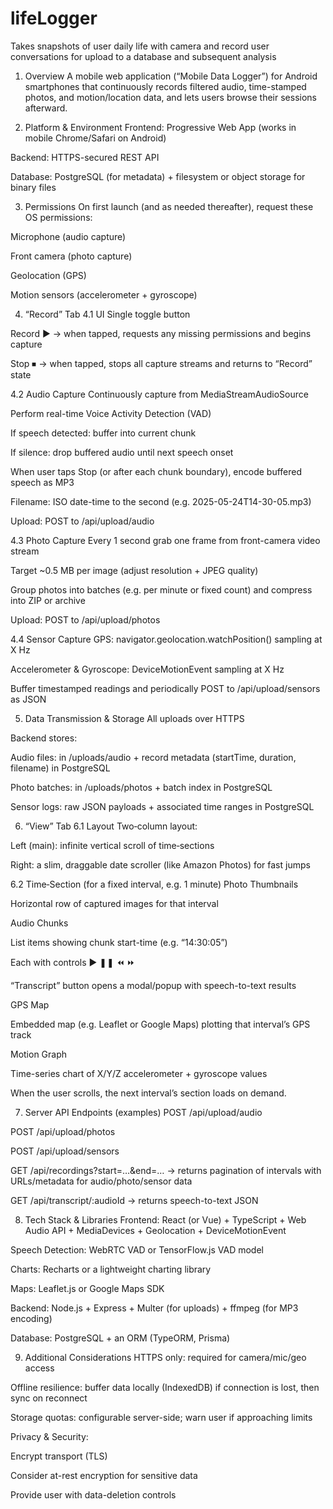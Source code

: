 # lifeLogger
Takes snapshots of user daily life with camera and record user conversations for upload to a database and subsequent analysis


1. Overview
A mobile web application (“Mobile Data Logger”) for Android smartphones that continuously records filtered audio, time-stamped photos, and motion/location data, and lets users browse their sessions afterward.

2. Platform & Environment
Frontend: Progressive Web App (works in mobile Chrome/Safari on Android)

Backend: HTTPS-secured REST API

Database: PostgreSQL (for metadata) + filesystem or object storage for binary files

3. Permissions
On first launch (and as needed thereafter), request these OS permissions:

Microphone (audio capture)

Front camera (photo capture)

Geolocation (GPS)

Motion sensors (accelerometer + gyroscope)

4. “Record” Tab
4.1 UI
Single toggle button

Record ▶️ → when tapped, requests any missing permissions and begins capture

Stop ⏹ → when tapped, stops all capture streams and returns to “Record” state

4.2 Audio Capture
Continuously capture from MediaStreamAudioSource

Perform real-time Voice Activity Detection (VAD)

If speech detected: buffer into current chunk

If silence: drop buffered audio until next speech onset

When user taps Stop (or after each chunk boundary), encode buffered speech as MP3

Filename: ISO date-time to the second (e.g. 2025-05-24T14-30-05.mp3)

Upload: POST to /api/upload/audio

4.3 Photo Capture
Every 1 second grab one frame from front-camera video stream

Target ~0.5 MB per image (adjust resolution + JPEG quality)

Group photos into batches (e.g. per minute or fixed count) and compress into ZIP or archive

Upload: POST to /api/upload/photos

4.4 Sensor Capture
GPS: navigator.geolocation.watchPosition() sampling at X Hz

Accelerometer & Gyroscope: DeviceMotionEvent sampling at X Hz

Buffer timestamped readings and periodically POST to /api/upload/sensors as JSON

5. Data Transmission & Storage
All uploads over HTTPS

Backend stores:

Audio files: in /uploads/audio + record metadata (startTime, duration, filename) in PostgreSQL

Photo batches: in /uploads/photos + batch index in PostgreSQL

Sensor logs: raw JSON payloads + associated time ranges in PostgreSQL

6. “View” Tab
6.1 Layout
Two‐column layout:

Left (main): infinite vertical scroll of time‐sections

Right: a slim, draggable date scroller (like Amazon Photos) for fast jumps

6.2 Time‐Section (for a fixed interval, e.g. 1 minute)
Photo Thumbnails

Horizontal row of captured images for that interval

Audio Chunks

List items showing chunk start-time (e.g. “14:30:05”)

Each with controls ► ❚❚ ⏪ ⏩

“Transcript” button opens a modal/popup with speech-to-text results

GPS Map

Embedded map (e.g. Leaflet or Google Maps) plotting that interval’s GPS track

Motion Graph

Time-series chart of X/Y/Z accelerometer + gyroscope values

When the user scrolls, the next interval’s section loads on demand.

7. Server API Endpoints (examples)
POST /api/upload/audio

POST /api/upload/photos

POST /api/upload/sensors

GET /api/recordings?start=…&end=… → returns pagination of intervals with URLs/metadata for audio/photo/sensor data

GET /api/transcript/:audioId → returns speech-to-text JSON

8. Tech Stack & Libraries
Frontend: React (or Vue) + TypeScript + Web Audio API + MediaDevices + Geolocation + DeviceMotionEvent

Speech Detection: WebRTC VAD or TensorFlow.js VAD model

Charts: Recharts or a lightweight charting library

Maps: Leaflet.js or Google Maps SDK

Backend: Node.js + Express + Multer (for uploads) + ffmpeg (for MP3 encoding)

Database: PostgreSQL + an ORM (TypeORM, Prisma)

9. Additional Considerations
HTTPS only: required for camera/mic/geo access

Offline resilience: buffer data locally (IndexedDB) if connection is lost, then sync on reconnect

Storage quotas: configurable server-side; warn user if approaching limits

Privacy & Security:

Encrypt transport (TLS)

Consider at-rest encryption for sensitive data

Provide user with data-deletion controls
